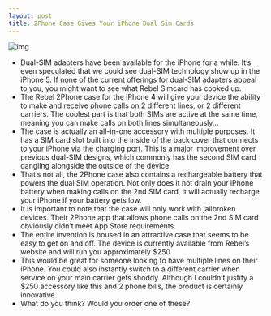 ```yaml
---
layout: post
title: 2Phone Case Gives Your iPhone Dual Sim Cards
---
```

![img](http://media.idownloadblog.com/wp-content/uploads/2011/04/dual-sim-technology.jpg)
* Dual-SIM adapters have been available for the iPhone for a while. It’s even speculated that we could see dual-SIM technology show up in the iPhone 5. If none of the current offerings for dual-SIM adapters appeal to you, you might want to see what Rebel Simcard has cooked up.
* The Rebel 2Phone case for the iPhone 4 will give your device the ability to make and receive phone calls on 2 different lines, or 2 different carriers. The coolest part is that both SIMs are active at the same time, meaning you can make calls on both lines simultaneously…
* The case is actually an all-in-one accessory with multiple purposes. It has a SIM card slot built into the inside of the back cover that connects to your iPhone via the charging port. This is a major improvement over previous dual-SIM designs, which commonly has the second SIM card dangling alongside the outside of the device.
* That’s not all, the 2Phone case also contains a rechargeable battery that powers the dual SIM operation. Not only does it not drain your iPhone battery when making calls on the 2nd SIM card, it will actually recharge your iPhone if your battery gets low.
* It is important to note that the case will only work with jailbroken devices. Their 2Phone app that allows phone calls on the 2nd SIM card obviously didn’t meet App Store requirements.
* The entire invention is housed in an attractive case that seems to be easy to get on and off. The device is currently available from Rebel’s website and will run you approximately $250.
* This would be great for someone looking to have multiple lines on their iPhone. You could also instantly switch to a different carrier when service on your main carrier gets shoddy. Although I couldn’t justify a $250 accessory like this and 2 phone bills, the product is certainly innovative.
* What do you think? Would you order one of these?

